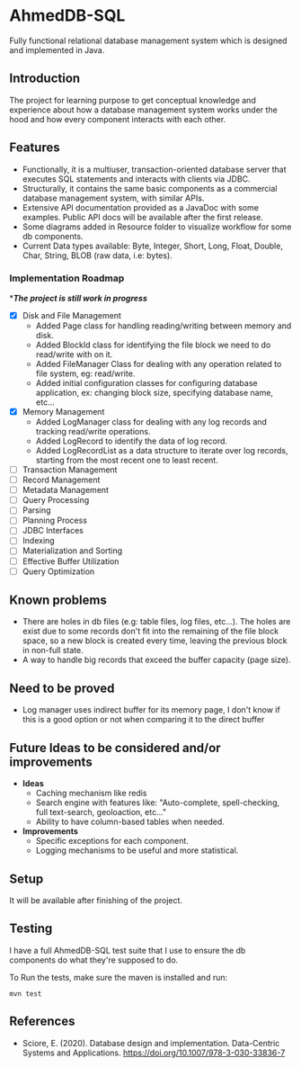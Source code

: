 # AhmedDB-SQL
Fully functional relational database management system which is designed and implemented in Java.

## Introduction
The project for learning purpose to get conceptual knowledge and experience about how a database management system works under the hood and how every component interacts with each other.

## Features

- Functionally, it is a multiuser, transaction-oriented database server that executes SQL statements and interacts with clients via JDBC.
- Structurally, it contains the same basic components as a commercial database management system, with similar APIs.
- Extensive API documentation provided as a JavaDoc with some examples. Public API docs will be available after the first release.
- Some diagrams added in Resource folder to visualize workflow for some db components.
- Current Data types available: Byte, Integer, Short, Long, Float, Double, Char, String, BLOB (raw data, i.e: bytes).

### Implementation Roadmap
****The project is still work in progress***
- [x] Disk and File Management
  - Added Page class for handling reading/writing between memory and disk.
  - Added BlockId class for identifying the file block we need to do read/write with on it.
  - Added FileManager Class for dealing with any operation related to file system, eg: read/write.
  - Added initial configuration classes for configuring database application, ex: changing block size, specifying database name, etc...
- [x] Memory Management
  - Added LogManager class for dealing with any log records and tracking read/write operations.
  - Added LogRecord to identify the data of log record.
  - Added LogRecordList as a data structure to iterate over log records, starting from the most recent one to least recent.
- [ ] Transaction Management
- [ ] Record Management
- [ ] Metadata Management
- [ ] Query Processing
- [ ] Parsing
- [ ] Planning Process
- [ ] JDBC Interfaces
- [ ] Indexing
- [ ] Materialization and Sorting
- [ ] Effective Buffer Utilization
- [ ] Query Optimization

## Known problems
- There are holes in db files (e.g: table files, log files, etc...). The holes are exist due to some records don't fit into the remaining of the file block space, so a new block is created every time, leaving the previous block in non-full state.
- A way to handle big records that exceed the buffer capacity (page size).

## Need to be proved
- Log manager uses indirect buffer for its memory page, I don't know if this is a good option or not when comparing it to the direct buffer

## Future Ideas to be considered and/or improvements
- **Ideas**
  - Caching mechanism like redis
  - Search engine with features like: "Auto-complete, spell-checking, full text-search, geoloaction, etc..."
  - Ability to have column-based tables when needed.
- **Improvements**
  - Specific exceptions for each component.
  - Logging mechanisms to be useful and more statistical.

## Setup
It will be available after finishing of the project.

## Testing
I have a full AhmedDB-SQL test suite that I use to ensure the db components do what they're supposed to do.

To Run the tests, make sure the maven is installed and run:

```shell
mvn test
```

## References
- Sciore, E. (2020). Database design and implementation. Data-Centric Systems and Applications. https://doi.org/10.1007/978-3-030-33836-7 